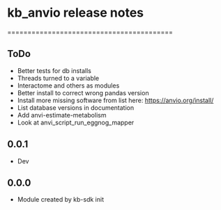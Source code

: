 # kb_anvio release notes
=========================================

ToDo
-----
* Better tests for db installs
* Threads turned to a variable
* Interactome and others as modules
* Better install to correct wrong pandas version
* Install more missing software from list here: https://anvio.org/install/
* List database versions in documentation
* Add anvi-estimate-metabolism
* Look at anvi_script_run_eggnog_mapper

0.0.1
-----
* Dev

0.0.0
-----
* Module created by kb-sdk init
